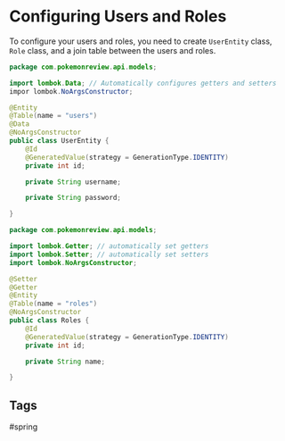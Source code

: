 # Configuring Users and Roles

To configure your users and roles, you need to create `UserEntity` class, `Role` class, and a join table between the users and roles.  
```java
package com.pokemonreview.api.models;

import lombok.Data; // Automatically configures getters and setters
impor lombok.NoArgsConstructor;

@Entity
@Table(name = "users")
@Data
@NoArgsConstructor
public class UserEntity {
    @Id
    @GeneratedValue(strategy = GenerationType.IDENTITY)
    private int id;

    private String username;

    private String password;

}
```

```java
package com.pokemonreview.api.models;

import lombok.Getter; // automatically set getters
import lombok.Setter; // automatically set setters
import lombok.NoArgsConstructor;

@Setter 
@Getter 
@Entity
@Table(name = "roles")
@NoArgsConstructor
public class Roles {
    @Id
    @GeneratedValue(strategy = GenerationType.IDENTITY)
    private int id;

    private String name;

}
```



## Tags
#spring
